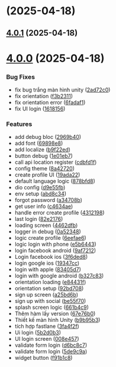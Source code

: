 # [](https://github.com/quoctruongpt/monkey_stories_fl/compare/v4.0.1...v) (2025-04-18)



## [4.0.1](https://github.com/quoctruongpt/monkey_stories_fl/compare/v4.0.0...v4.0.1) (2025-04-18)



# [4.0.0](https://github.com/quoctruongpt/monkey_stories_fl/compare/92bd70885b68122c4db057192cd3fc0045f41d69...v4.0.0) (2025-04-18)


### Bug Fixes

* fix bug trắng màn hình unity ([2ad72c0](https://github.com/quoctruongpt/monkey_stories_fl/commit/2ad72c0b20796be28ca56a0fd18510a93e800360))
* fix orientation ([f3b2311](https://github.com/quoctruongpt/monkey_stories_fl/commit/f3b2311ba16f541589556ed0edd0eeb366b6aa86))
* fix orientation error ([6fadaf1](https://github.com/quoctruongpt/monkey_stories_fl/commit/6fadaf129da2ed7542b83f7e0b01ea8191d381ec))
* fix UI login ([1618156](https://github.com/quoctruongpt/monkey_stories_fl/commit/161815656981459d5f02cc8d1a6c7de1be9c7646))


### Features

* add debug bloc ([2969b40](https://github.com/quoctruongpt/monkey_stories_fl/commit/2969b4081da98e829b0b3f9ad4aadab076cf9c78))
* add font ([69898e8](https://github.com/quoctruongpt/monkey_stories_fl/commit/69898e8ad9bd03b31cdc00f203f288fdb86e327d))
* add localize ([b9f22ed](https://github.com/quoctruongpt/monkey_stories_fl/commit/b9f22ed6c8a898491a5c8fc464a29224ddb3dd7a))
* button debug ([1e01eb7](https://github.com/quoctruongpt/monkey_stories_fl/commit/1e01eb74246ba7f1c8a7a5265a38059e2e38531f))
* call api location register ([cdbfd1f](https://github.com/quoctruongpt/monkey_stories_fl/commit/cdbfd1fbf40bb4452c734413d3d8013929e3ed67))
* config theme ([8a42720](https://github.com/quoctruongpt/monkey_stories_fl/commit/8a42720ab8539811fdf401ae89d58408270182ce))
* create profile UI ([19ada22](https://github.com/quoctruongpt/monkey_stories_fl/commit/19ada22ad83b3bb1cebacda9f1ee4c63fe08348f))
* default language logic ([878bfd8](https://github.com/quoctruongpt/monkey_stories_fl/commit/878bfd859755350271014f492b162cb6b8cdf2c4))
* dio config ([d9e55fb](https://github.com/quoctruongpt/monkey_stories_fl/commit/d9e55fb3c891961cab0c98316ba06dbc056e18b1))
* env setup ([abd8c34](https://github.com/quoctruongpt/monkey_stories_fl/commit/abd8c34f1a4313f1444022a5c82127ef5e69d857))
* forgot password ([a34708b](https://github.com/quoctruongpt/monkey_stories_fl/commit/a34708bf7c5664872d6ca804307668140f0ccb02))
* get user info ([c4634ae](https://github.com/quoctruongpt/monkey_stories_fl/commit/c4634ae663edce9f104451ad485f11b6cd02aa75))
* handle error create profile ([4312198](https://github.com/quoctruongpt/monkey_stories_fl/commit/43121981b4ac6913c846ae5e279bff6a78ba4af5))
* last login ([82e2176](https://github.com/quoctruongpt/monkey_stories_fl/commit/82e21762205deeb8bae228dc0279cea8d95b8eed))
* loading screen ([4462dfb](https://github.com/quoctruongpt/monkey_stories_fl/commit/4462dfb89c63ab5cea09a93f651c56f842377e46))
* logger in debug ([0a52348](https://github.com/quoctruongpt/monkey_stories_fl/commit/0a523485bfa8d050c99106904a06f12967590ab0))
* logic create profile ([6eefae6](https://github.com/quoctruongpt/monkey_stories_fl/commit/6eefae6d6a5d42ae826fe31d498398c5fe6e38e7))
* logic login with phone ([e5b6443](https://github.com/quoctruongpt/monkey_stories_fl/commit/e5b64437a83fea8129a6b66788359e4e7ca6d653))
* login facebook android ([9af7212](https://github.com/quoctruongpt/monkey_stories_fl/commit/9af7212b18b5471a025290689c2872df337dbe18))
* Login facebook ios ([3f6ded8](https://github.com/quoctruongpt/monkey_stories_fl/commit/3f6ded819e558d85a838c78d2ff3c2922c76d1ac))
* login google ios ([19347cc](https://github.com/quoctruongpt/monkey_stories_fl/commit/19347cc1c0e2a97c176d2633b22db9d9a31da0d7))
* login with apple ([83405d7](https://github.com/quoctruongpt/monkey_stories_fl/commit/83405d706c45154c15a112dc077de9b9db682a13))
* login with google android ([b327c83](https://github.com/quoctruongpt/monkey_stories_fl/commit/b327c8358e489c175dd231e5314157b850c5afaf))
* orientation loading ([e84431f](https://github.com/quoctruongpt/monkey_stories_fl/commit/e84431f16a61808d24bcb14a254d20a738a5b4ae))
* orientation setup ([92bd708](https://github.com/quoctruongpt/monkey_stories_fl/commit/92bd70885b68122c4db057192cd3fc0045f41d69))
* sign up screen ([a25bd6b](https://github.com/quoctruongpt/monkey_stories_fl/commit/a25bd6bff6aa616f8c5a991d395d547110482c53))
* sign up with social ([be55f70](https://github.com/quoctruongpt/monkey_stories_fl/commit/be55f70f89919084be13dfa3f0a72294013849da))
* splash screen logic ([661b4c9](https://github.com/quoctruongpt/monkey_stories_fl/commit/661b4c9f5d6d5c0426e89ca662c3bbc79e9a2868))
* Thêm hàm lấy version ([67e76b0](https://github.com/quoctruongpt/monkey_stories_fl/commit/67e76b0ccb8341a19bbaab2de8203ad79e345f4f))
* Thiết kế màn hình Unity ([b9b95b3](https://github.com/quoctruongpt/monkey_stories_fl/commit/b9b95b3908b2440e93bb3fb10f0262b08eca578d))
* tích hợp fastlane ([3fa4f2f](https://github.com/quoctruongpt/monkey_stories_fl/commit/3fa4f2fee7cb0a8e1ff3b5357106119b5df718fa))
* Ui login ([5b2d0b3](https://github.com/quoctruongpt/monkey_stories_fl/commit/5b2d0b37dcae92277d1e8ff12d3de8cb5ed94f71))
* UI login screen ([008e457](https://github.com/quoctruongpt/monkey_stories_fl/commit/008e4570f13a254bf3a88bc4119d746b4679e8e7))
* validate form login ([d6bc8c7](https://github.com/quoctruongpt/monkey_stories_fl/commit/d6bc8c73f489f88e5b5bf6b17907c21e32d32db7))
* validate form login ([5de9c9a](https://github.com/quoctruongpt/monkey_stories_fl/commit/5de9c9a2cd416d7f7fc852a2b9512df6c6261ec2))
* widget button ([f91b1c8](https://github.com/quoctruongpt/monkey_stories_fl/commit/f91b1c80b5119475081167f92579ea9f5e0b6480))



